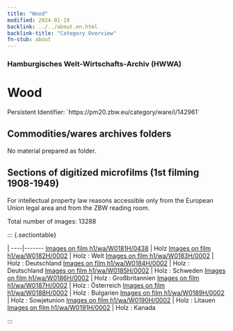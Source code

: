 ```yaml
---
title: "Wood"
modified: 2024-01-19
backlink: ../../about.en.html
backlink-title: "Category Overview"
fn-stub: about
---
```


### Hamburgisches Welt-Wirtschafts-Archiv (HWWA)

# Wood

<div class="hint">Persistent Identifier: `https://pm20.zbw.eu/category/ware/i/142961`</div>







## Commodities/wares archives folders





No material prepared as folder.



<a id="filmsections" />

## Sections of digitized microfilms (1st filming 1908-1949)

<p>For intellectual property law reasons accessible only from the European Union legal area and from the ZBW reading room.</p>



<p>Total number of images: 13288</p>




::: {.sectiontable}

 | 
----|-------
<a class="btn" href="https://pm20.zbw.eu/film/h1/wa/W0181H/0438" rel="nofollow">Images on film h1/wa/W0181H/0438</a> | Holz
<a class="btn" href="https://pm20.zbw.eu/film/h1/wa/W0182H/0002" rel="nofollow">Images on film h1/wa/W0182H/0002</a> | Holz : Welt
<a class="btn" href="https://pm20.zbw.eu/film/h1/wa/W0183H/0002" rel="nofollow">Images on film h1/wa/W0183H/0002</a> | Holz : Deutschland
<a class="btn" href="https://pm20.zbw.eu/film/h1/wa/W0184H/0002" rel="nofollow">Images on film h1/wa/W0184H/0002</a> | Holz : Deutschland
<a class="btn" href="https://pm20.zbw.eu/film/h1/wa/W0185H/0002" rel="nofollow">Images on film h1/wa/W0185H/0002</a> | Holz : Schweden
<a class="btn" href="https://pm20.zbw.eu/film/h1/wa/W0186H/0002" rel="nofollow">Images on film h1/wa/W0186H/0002</a> | Holz : Großbritannien
<a class="btn" href="https://pm20.zbw.eu/film/h1/wa/W0187H/0002" rel="nofollow">Images on film h1/wa/W0187H/0002</a> | Holz : Österreich
<a class="btn" href="https://pm20.zbw.eu/film/h1/wa/W0188H/0002" rel="nofollow">Images on film h1/wa/W0188H/0002</a> | Holz : Bulgarien
<a class="btn" href="https://pm20.zbw.eu/film/h1/wa/W0189H/0002" rel="nofollow">Images on film h1/wa/W0189H/0002</a> | Holz : Sowjetunion
<a class="btn" href="https://pm20.zbw.eu/film/h1/wa/W0190H/0002" rel="nofollow">Images on film h1/wa/W0190H/0002</a> | Holz : Litauen
<a class="btn" href="https://pm20.zbw.eu/film/h1/wa/W0191H/0002" rel="nofollow">Images on film h1/wa/W0191H/0002</a> | Holz : Kanada


:::
















